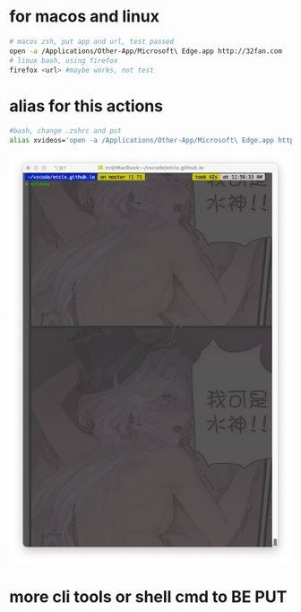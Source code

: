 # for macos and linux 
```bash
# macos zsh, put app and url, test passed
open -a /Applications/Other-App/Microsoft\ Edge.app http://32fan.com
# linux bash, using firefox
firefox <url> #maybe works, not test
```
# alias for this actions 
```bash
#bash, change .zshrc and put 
alias xvideos='open -a /Applications/Other-App/Microsoft\ Edge.app http://32fan.com'
```

![Alt text](../assets/MD-imgs/load-url-from-terminal.png)
# more cli tools or shell cmd to BE PUT